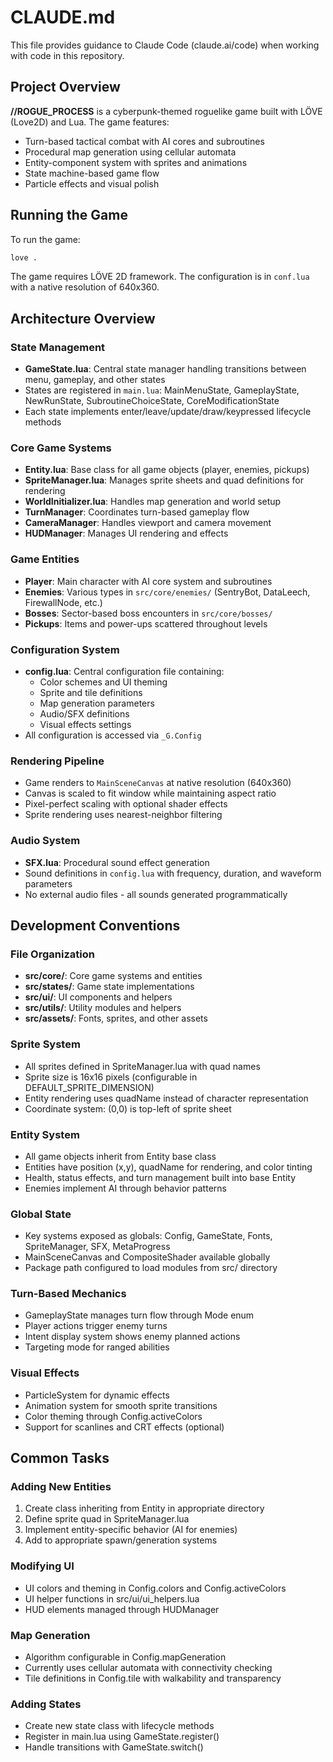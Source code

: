 # CLAUDE.md

This file provides guidance to Claude Code (claude.ai/code) when working with code in this repository.

## Project Overview

**//ROGUE_PROCESS** is a cyberpunk-themed roguelike game built with LÖVE (Love2D) and Lua. The game features:

- Turn-based tactical combat with AI cores and subroutines
- Procedural map generation using cellular automata
- Entity-component system with sprites and animations
- State machine-based game flow
- Particle effects and visual polish

## Running the Game

To run the game:

```bash
love .
```

The game requires LÖVE 2D framework. The configuration is in `conf.lua` with a native resolution of 640x360.

## Architecture Overview

### State Management

- **GameState.lua**: Central state manager handling transitions between menu, gameplay, and other states
- States are registered in `main.lua`: MainMenuState, GameplayState, NewRunState, SubroutineChoiceState, CoreModificationState
- Each state implements enter/leave/update/draw/keypressed lifecycle methods

### Core Game Systems

- **Entity.lua**: Base class for all game objects (player, enemies, pickups)
- **SpriteManager.lua**: Manages sprite sheets and quad definitions for rendering
- **WorldInitializer.lua**: Handles map generation and world setup
- **TurnManager**: Coordinates turn-based gameplay flow
- **CameraManager**: Handles viewport and camera movement
- **HUDManager**: Manages UI rendering and effects

### Game Entities

- **Player**: Main character with AI core system and subroutines
- **Enemies**: Various types in `src/core/enemies/` (SentryBot, DataLeech, FirewallNode, etc.)
- **Bosses**: Sector-based boss encounters in `src/core/bosses/`
- **Pickups**: Items and power-ups scattered throughout levels

### Configuration System

- **config.lua**: Central configuration file containing:
  - Color schemes and UI theming
  - Sprite and tile definitions
  - Map generation parameters
  - Audio/SFX definitions
  - Visual effects settings
- All configuration is accessed via `_G.Config`

### Rendering Pipeline

- Game renders to `MainSceneCanvas` at native resolution (640x360)
- Canvas is scaled to fit window while maintaining aspect ratio
- Pixel-perfect scaling with optional shader effects
- Sprite rendering uses nearest-neighbor filtering

### Audio System

- **SFX.lua**: Procedural sound effect generation
- Sound definitions in `config.lua` with frequency, duration, and waveform parameters
- No external audio files - all sounds generated programmatically

## Development Conventions

### File Organization

- **src/core/**: Core game systems and entities
- **src/states/**: Game state implementations
- **src/ui/**: UI components and helpers
- **src/utils/**: Utility modules and helpers
- **src/assets/**: Fonts, sprites, and other assets

### Sprite System

- All sprites defined in SpriteManager.lua with quad names
- Sprite size is 16x16 pixels (configurable in DEFAULT_SPRITE_DIMENSION)
- Entity rendering uses quadName instead of character representation
- Coordinate system: (0,0) is top-left of sprite sheet

### Entity System

- All game objects inherit from Entity base class
- Entities have position (x,y), quadName for rendering, and color tinting
- Health, status effects, and turn management built into base Entity
- Enemies implement AI through behavior patterns

### Global State

- Key systems exposed as globals: Config, GameState, Fonts, SpriteManager, SFX, MetaProgress
- MainSceneCanvas and CompositeShader available globally
- Package path configured to load modules from src/ directory

### Turn-Based Mechanics

- GameplayState manages turn flow through Mode enum
- Player actions trigger enemy turns
- Intent display system shows enemy planned actions
- Targeting mode for ranged abilities

### Visual Effects

- ParticleSystem for dynamic effects
- Animation system for smooth sprite transitions
- Color theming through Config.activeColors
- Support for scanlines and CRT effects (optional)

## Common Tasks

### Adding New Entities

1. Create class inheriting from Entity in appropriate directory
2. Define sprite quad in SpriteManager.lua
3. Implement entity-specific behavior (AI for enemies)
4. Add to appropriate spawn/generation systems

### Modifying UI

- UI colors and theming in Config.colors and Config.activeColors
- UI helper functions in src/ui/ui_helpers.lua
- HUD elements managed through HUDManager

### Map Generation

- Algorithm configurable in Config.mapGeneration
- Currently uses cellular automata with connectivity checking
- Tile definitions in Config.tile with walkability and transparency

### Adding States

- Create new state class with lifecycle methods
- Register in main.lua using GameState.register()
- Handle transitions with GameState.switch()
